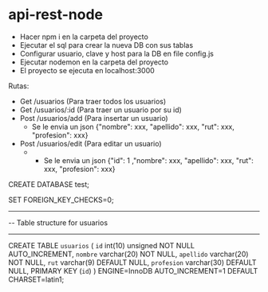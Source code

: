 # api-rest-node

- Hacer npm i en la carpeta del proyecto
- Ejecutar el sql para crear la nueva DB con sus tablas
- Configurar usuario, clave y host para la DB en file config.js
- Ejecutar nodemon en la carpeta del proyecto  
- El proyecto se ejecuta en localhost:3000

Rutas: 
  - Get /usuarios (Para traer todos los usuarios)
  - Get /usuarios/:id (Para traer un usuario por su id)
  - Post /usuarios/add (Para insertar un usuario)
    - Se le envia un json {"nombre": xxx, "apellido": xxx, "rut": xxx, "profesion": xxx}
  - Post /usuarios/edit (Para editar un usuario)
    - - Se le envia un json {"id": 1 ,"nombre": xxx, "apellido": xxx, "rut": xxx, "profesion": xxx}
  
CREATE DATABASE test;

SET FOREIGN_KEY_CHECKS=0;

-- ----------------------------
-- Table structure for usuarios
-- ----------------------------
CREATE TABLE `usuarios` (
  `id` int(10) unsigned NOT NULL AUTO_INCREMENT,
  `nombre` varchar(20) NOT NULL,
  `apellido` varchar(20) NOT NULL,
  `rut` varchar(9) DEFAULT NULL,
  `profesion` varchar(30) DEFAULT NULL,
  PRIMARY KEY (`id`)
) ENGINE=InnoDB AUTO_INCREMENT=1 DEFAULT CHARSET=latin1;
